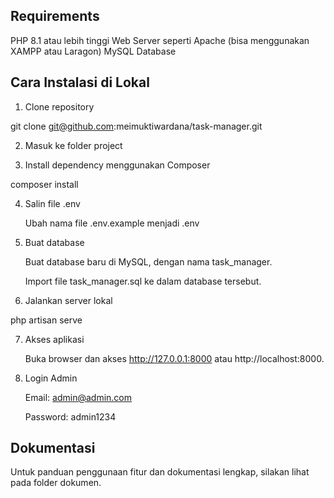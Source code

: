 ## Requirements

PHP 8.1 atau lebih tinggi
Web Server seperti Apache (bisa menggunakan XAMPP atau Laragon)
MySQL Database

## Cara Instalasi di Lokal

1. Clone repository

git clone git@github.com:meimuktiwardana/task-manager.git

2. Masuk ke folder project

3. Install dependency menggunakan Composer

composer install

4. Salin file .env

    Ubah nama file .env.example menjadi .env

5. Buat database

    Buat database baru di MySQL, dengan nama task_manager.

    Import file task_manager.sql ke dalam database tersebut.

6. Jalankan server lokal

php artisan serve

7. Akses aplikasi

    Buka browser dan akses http://127.0.0.1:8000 atau http://localhost:8000.

8. Login Admin

    Email: admin@admin.com

    Password: admin1234


## Dokumentasi

Untuk panduan penggunaan fitur dan dokumentasi lengkap, silakan lihat pada folder dokumen.
